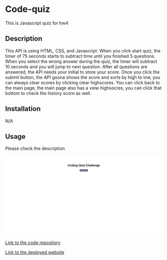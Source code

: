 # Code-quiz
This is Javascript quiz for hw4

## Description

This API is using HTML, CSS, and Javascript. When you click start quiz, the timer of 75 seconds starts to subtract time until you finished 5 questions. When you select the wrong answer during the quiz, the timer will subtract 10 seconds and you will jump to next question. After all questions are answered, the API needs your initial to store your score. Once you click the submit button, the API goona shows the score and sorts by high to low, you can always clear scores by clicking clear highscores.  You can click back to the main page, the main page also has a view highsocres, you can click that bottom to check the history score as well.

## Installation

N/A

## Usage

Please check the description

![Image text](https://github.com/CQlove/Code-quiz/blob/main/screenshot.png)

[Link to the code repository](https://github.com/CQlove/Code-quiz)

[Link to the deployed website](https://cqlove.github.io/Code-quiz/)
